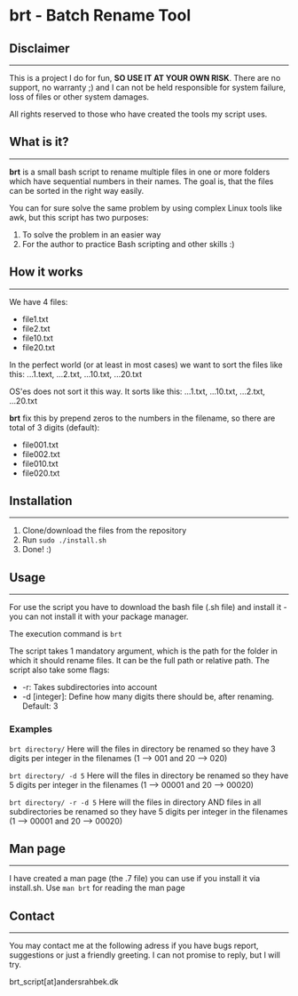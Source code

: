 # brt - Batch Rename Tool

## Disclaimer
---
This is a project I do for fun, **SO USE IT AT YOUR OWN RISK**. There are no support, no warranty ;) and I can not be held responsible for system failure, loss of files or other system damages. 

All rights reserved to those who have created the tools my script uses. 

## What is it?
---
**brt** is a small bash script to rename multiple files in one or more folders which have sequential numbers in their names. The goal is, that the files can be sorted in the right way easily. 

You can for sure solve the same problem by using complex Linux tools like awk, but this script has two purposes:

1. To solve the problem in an easier way
2. For the author to practice Bash scripting and other skills :) 

## How it works
---
We have 4 files: 
+ file1.txt
+ file2.txt
+ file10.txt
+ file20.txt

In the perfect world (or at least in most cases) we want to sort the files like this: ...1.text, ...2.txt, ...10.txt, ...20.txt 

OS'es does not sort it this way. It sorts like this: ...1.txt, ...10.txt, ...2.txt, ...20.txt

**brt** fix this by prepend zeros to the numbers in the filename, so there are total of 3 digits (default):
+ file001.txt
+ file002.txt
+ file010.txt
+ file020.txt 

## Installation
---
1. Clone/download the files from the repository
2. Run `sudo ./install.sh`
3. Done! :) 


## Usage
---
For use the script you have to download the bash file (.sh file) and install it - you can not install it with your package manager. 

The execution command is `brt`

The script takes 1 mandatory argument, which is the path for the folder in which it should rename files. It can be the full path or relative path. 
The script also take some flags:

- -r: Takes subdirectories into account
- -d [integer]: Define how many digits there should be, after renaming. Default: 3

### Examples
`brt directory/`
Here will the files in directory be renamed so they have 3 digits per integer in the filenames (1 --> 001 and 20 --> 020)

`brt directory/ -d 5`
Here will the files in directory be renamed so they have 5 digits per integer in the filenames (1 --> 00001 and 20 --> 00020)

`brt directory/ -r -d 5`
Here will the files in directory AND files in all subdirectories be renamed so they have 5 digits per integer in the filenames (1 --> 00001 and 20 --> 00020)

## Man page
---
I have created a man page (the .7 file) you can use if you install it via install.sh. 
Use `man brt` for reading the man page

## Contact
---
You may contact me at the following adress if you have bugs report, suggestions or just a friendly greeting. I can not promise to reply, but I will try. 

brt_script[at]andersrahbek.dk